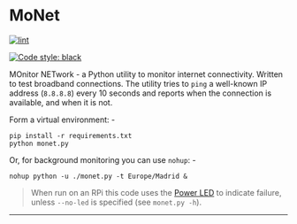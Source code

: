 # MoNet

[![lint](https://github.com/alanbchristie/monet/actions/workflows/lint.yaml/badge.svg)](https://github.com/alanbchristie/monet/actions/workflows/lint.yaml)

[![Code style: black](https://img.shields.io/badge/code%20style-black-000000.svg)](https://github.com/psf/black)

MOnitor NETwork - a Python utility to monitor internet connectivity.
Written to test broadband connections. The utility
tries to `ping` a well-known IP address (`8.8.8.8`) every 10 seconds
and reports when the connection is available, and when it is not.

Form a virtual environment: -

    pip install -r requirements.txt
    python monet.py

Or, for background monitoring you can use `nohup`: -

    nohup python -u ./monet.py -t Europe/Madrid &

>   When run on an RPi this code uses the [Power LED] to indicate failure,
    unless `--no-led` is specified (see `monet.py -h`).

---

[power led]: https://www.jeffgeerling.com/blogs/jeff-geerling/controlling-pwr-act-leds-raspberry-pi
